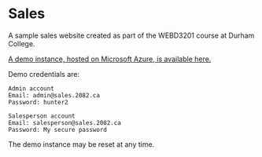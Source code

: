 # Sales

A sample sales website created as part of the WEBD3201 course at Durham College.

[A demo instance, hosted on Microsoft Azure, is available here.](http://sales.2082.ca)

Demo credentials are:
```
Admin account
Email: admin@sales.2082.ca
Password: hunter2

Salesperson account
Email: salesperson@sales.2082.ca
Password: My secure password
```

The demo instance may be reset at any time.